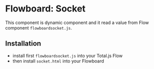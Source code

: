 # Flowboard: Socket

This component is dynamic component and it read a value from Flow component `flowboardsocket.js`.

## Installation

- install first `flowboardsocket.js` into your Total.js Flow
- then install `socket.html` into your Flowboard
